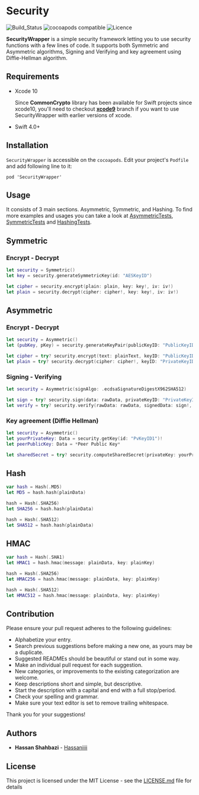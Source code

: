 # Security
![Build_Status](https://travis-ci.org/Hassaniiii/Security.svg?branch=master)
![cocoapods compatible](https://img.shields.io/badge/Cocoapods-compatible-4BC51D.svg?style=flat)
![Licence](https://img.shields.io/github/license/Hassaniiii/Security.svg)

**SecurityWrapper** is a simple security framework letting you to use security functions with a few lines of code. It supports both Symmetric and Asymmetric algorithms, Signing and Verifying and key agreement using Diffie-Hellman algorithm.

## Requirements

- Xcode 10
    
    Since **CommonCrypto** library has been available for Swift projects since xcode10, you'll need to checkout [**xcode9**](https://github.com/Hassaniiii/Security/tree/xcode9) branch if you want to use SecurityWrapper with earlier versions of xcode.

- Swift 4.0+

## Installation
`SecurityWrapper` is accessible on the `cocoapods`. Edit your project's `Podfile` and add following line to it:

`pod 'SecurityWrapper'`

## Usage
It consists of 3 main sections. Asymmetric, Symmetric, and Hashing. To find more examples and usages you can take a look at
 [AsymmetricTests](https://github.com/Hassaniiii/Security/blob/master/SecurityWrapperTests/SecurityWrapperTests.swift), [SymmetricTests](https://github.com/Hassaniiii/Security/blob/master/SecurityWrapperTests/SymmetricTests.swift) and [HashingTests](https://github.com/Hassaniiii/Security/blob/master/SecurityWrapperTests/HashingTests.swift).

## Symmetric

### Encrypt - Decrypt
```swift
let security = Symmetric()
let key = security.generateSymmetricKey(id: "AESKeyID")

let cipher = security.encrypt(plain: plain, key: key!, iv: iv!)
let plain = security.decrypt(cipher: cipher!, key: key!, iv: iv!)
```

## Asymmetric

### Encrypt - Decrypt
```swift
let security = Asymmetric()
let (pubKey, pKey) = security.generateKeyPair(publicKeyID: "PublicKeyID", privateKeyID: "PrivateKeyID")

let cipher = try? security.encrypt(text: plainText, keyID: "PublicKeyID")
let plain = try? security.decrypt(cipher: cipher!, keyID: "PrivateKeyID")
```

### Signing - Verifying
```swift
let security = Asymmetric(signAlgo: .ecdsaSignatureDigestX962SHA512)

let sign = try? security.sign(data: rawData, privateKeyID: "PrivateKeyID")
let verify = try? security.verify(rawData: rawData, signedData: sign!, publicKeyID: "PublicKeyID")
```

### Key agreement (Diffie Hellman)
```swift
let security = Asymmetric()
let yourPrivateKey: Data = security.getKey(id: "PvKeyID1")!
let peerPublicKey: Data = *Peer Public Key*

let sharedSecret = try? security.computeSharedSecret(privateKey: yourPrivateKey, publicKey: peerPublicKey)
```

## Hash
```swift
var hash = Hash(.MD5)
let MD5 = hash.hash(plainData)

hash = Hash(.SHA256)
let SHA256 = hash.hash(plainData)

hash = Hash(.SHA512)
let SHA512 = hash.hash(plainData)
```

## HMAC
```swift
var hash = Hash(.SHA1)
let HMAC1 = hash.hmac(message: plainData, key: plainKey)

hash = Hash(.SHA256)
let HMAC256 = hash.hmac(message: plainData, key: plainKey)

hash = Hash(.SHA512)
let HMAC512 = hash.hmac(message: plainData, key: plainKey)
```

## Contribution
Please ensure your pull request adheres to the following guidelines:

* Alphabetize your entry.
* Search previous suggestions before making a new one, as yours may be a duplicate.
* Suggested READMEs should be beautiful or stand out in some way.
* Make an individual pull request for each suggestion.
* New categories, or improvements to the existing categorization are welcome.
* Keep descriptions short and simple, but descriptive.
* Start the description with a capital and end with a full stop/period.
* Check your spelling and grammar.
* Make sure your text editor is set to remove trailing whitespace.

Thank you for your suggestions!

## Authors
* **Hassan Shahbazi** - [Hassaniiii](https://github.com/Hassaniiii)

## License
This project is licensed under the MIT License - see the [LICENSE.md](https://github.com/Hassaniiii/Security/blob/master/LICENSE.md) file for details
